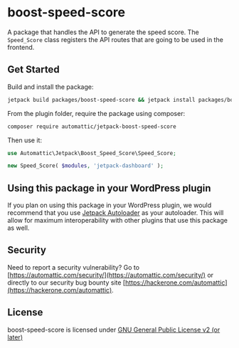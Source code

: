 # boost-speed-score

A package that handles the API to generate the speed score. The `Speed_Score` class registers the API routes that are going to be used in the frontend.

## Get Started
Build and install the package:

```sh
jetpack build packages/boost-speed-score && jetpack install packages/boost-speed-score
```

From the plugin folder, require the package using composer:

```sh
composer require automattic/jetpack-boost-speed-score
```

Then use it:

```php
use Automattic\Jetpack\Boost_Speed_Score\Speed_Score;

new Speed_Score( $modules, 'jetpack-dashboard' );
```

## Using this package in your WordPress plugin

If you plan on using this package in your WordPress plugin, we would recommend that you use [Jetpack Autoloader](https://packagist.org/packages/automattic/jetpack-autoloader) as your autoloader. This will allow for maximum interoperability with other plugins that use this package as well.

## Security

Need to report a security vulnerability? Go to [https://automattic.com/security/](https://automattic.com/security/) or directly to our security bug bounty site [https://hackerone.com/automattic](https://hackerone.com/automattic).

## License

boost-speed-score is licensed under [GNU General Public License v2 (or later)](./LICENSE.txt)

